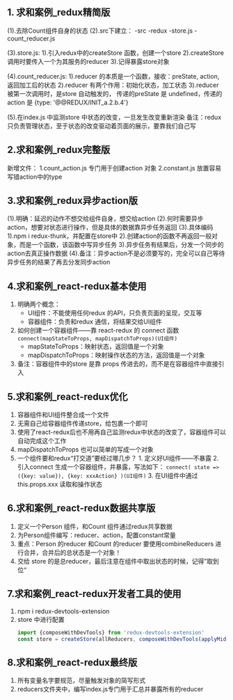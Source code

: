 ## 1. 求和案例_redux精简版
  (1).去除Count组件自身的状态
  (2).src下建立：
    -src
      -redux
        -store.js
        -count_reducer.js

  (3).store.js:
    1).引入redux中的createStore 函数，创建一个store
    2).createStore 调用时要传入一个为其服务的reducer
    3).记得暴露store对象
  
  (4).count_reducer.js:
    1).reducer 的本质是一个函数，接收：preState, action, 返回加工后的状态
    2).reducer 有两个作用：初始化状态，加工状态
    3).reducer 被第一次调用时，是store 自动触发的，
        传递的preState 是 undefined，传递的action 是 {type: '@@REDUX/INIT_a.2.b.4'}

  (5).在index.js 中监测store 中状态的改变，一旦发生改变重新渲染 <App />
    备注：redux 只负责管理状态，至于状态的改变驱动着页面的展示，要靠我们自己写

## 2.求和案例_redux完整版
  新增文件：
    1.count_action.js  专门用于创建action 对象
    2.constant.js  放置容易写错action中的type

## 3.求和案例_redux异步action版
  (1).明确：延迟的动作不想交给组件自身，想交给action
  (2).何时需要异步action，想要对状态进行操作，但是具体的数据靠异步任务返回
  (3).具体编码
    1).npm i redux-thunk，并配置在store中
    2).创建action的函数不再返回一般对象，而是一个函数，该函数中写异步任务
    3).异步任务有结果后，分发一个同步的action去真正操作数据
  (4).备注：异步action不是必须要写的，完全可以自己等待异步任务的结果了再去分发同步action

## 4.求和案例_react-redux基本使用

1. 明确两个概念：
    - UI组件：不能使用任何redux 的API，只负责页面的呈现，交互等
    - 容器组件：负责和redux 通信，将结果交给UI组件
2. 如何创建一个容器组件——靠 react-redux 的 connect 函数
    `connect(mapStateToProps, mapDispatchToProps)(UI组件)`
    - mapStateToProps：映射状态，返回值是一个对象
    - mapDispatchToProps：映射操作状态的方法，返回值是一个对象
3. 备注：容器组件中的store 是靠 props 传进去的，而不是在容器组件中直接引入

## 5.求和案例_react-redux优化

  1. 容器组件和UI组件整合成一个文件
  2. 无需自己给容器组件传递store，给<App />包裹一个<Provider store={store}>即可
  3. 使用了react-redux后也不用再自己监测redux中状态的改变了，容器组件可以自动完成这个工作
  4. mapDispatchToProps 也可以简单的写成一个对象
  5. 一个组件要和redux“打交道”要经过哪几步？
    1. 定义好UI组件——不暴露
    2. 引入connect 生成一个容器组件，并暴露，写法如下：
    ```
    connect(
      state => ({key: value}),
      {key: xxxAction}
    )(UI组件)
    ```
    3. 在UI组件中通过this.props.xxx 读取和操作状态
  
## 6.求和案例_react-redux数据共享版

  1. 定义一个Person 组件，和Count 组件通过redux共享数据
  2. 为Person组件编写：reducer、action，配置constant常量
  3. 重点：Person 的reducer 和Count 的reducer 要使用combineReducers 进行合并，合并后的总状态是一个对象！
  4. 交给 store 的是总reducer，最后注意在组件中取出状态的时候，记得”取到位“

## 7.求和案例_react-redux开发者工具的使用

1. npm i redux-devtools-extension
2. store 中进行配置
    ```js
    import {composeWithDevTools} from 'redux-devtools-extension'
    const store = createStore(allReducers, composeWithDevTools(applyMiddleware(thunk)));
    ```

## 8.求和案例_react-redux最终版

1. 所有变量名字要规范，尽量触发对象的简写形式
2. reducers文件夹中，编写index.js专门用于汇总并暴露所有的reducer